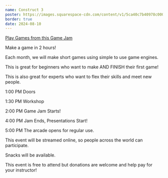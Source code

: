 ```yaml
---
name: Construct 3
poster: https://images.squarespace-cdn.com/content/v1/5ca40c7b40978c0001458f5d/e67954da-9892-4a77-9e07-9a4ecc7286f1/construct3+-+Blake+Andrews.png?format=2500w
border: true
date: 2024-08-10
---
```


[Play Games from this Game Jam](https://itch.io/jam/2-hr-gamejam-club-august-2024)

Make a game in 2 hours!

Each month, we will make short games using simple to use game engines.

This is great for beginners who want to make AND FINISH their first game!

This is also great for experts who want to flex their skills and meet new people.

1:00 PM Doors

1:30 PM Workshop

2:00 PM Game Jam Starts!

4:00 PM Jam Ends, Presentations Start!

5:00 PM The arcade opens for regular use.

This event will be streamed online, so people across the world can participate.

Snacks will be available.

This event is free to attend but donations are welcome and help pay for your instructor!
